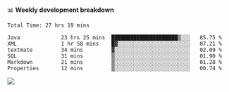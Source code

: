 

📊 **Weekly development breakdown**
<!--START_SECTION:waka-->

```text
Total Time: 27 hrs 19 mins

Java             23 hrs 25 mins  █████████████████████▒░░░   85.75 %
XML              1 hr 58 mins    █▓░░░░░░░░░░░░░░░░░░░░░░░   07.21 %
textmate         34 mins         ▓░░░░░░░░░░░░░░░░░░░░░░░░   02.09 %
SQL              31 mins         ▒░░░░░░░░░░░░░░░░░░░░░░░░   01.90 %
Markdown         21 mins         ▒░░░░░░░░░░░░░░░░░░░░░░░░   01.28 %
Properties       12 mins         ▒░░░░░░░░░░░░░░░░░░░░░░░░   00.74 %
```

<!--END_SECTION:waka-->

<p align="left" dir="auto">
  <a href="#">
    <img src="https://github-readme-stats.vercel.app/api?username=JiHongYuan&show_icons=true&inc">
  </a>
</p>
